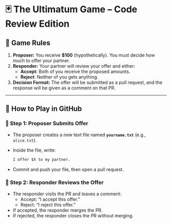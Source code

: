# 🃏 The Ultimatum Game – Code Review Edition  

## 📜 Game Rules  
1. **Proposer:** You receive **$100** (hypothetically). You must decide how much to offer your partner.  
2. **Responder:** Your partner will review your offer and either:  
   - **Accept**: Both of you receive the proposed amounts.  
   - **Reject**: Neither of you gets anything.  
3. **Decision Format:** The offer will be submitted as a pull request, and the response will be given as a comment on that PR.  

---

## 🚀 How to Play in GitHub  

### 🔹 Step 1: Proposer Submits Offer  
- The proposer creates a new text file named **`yourname.txt`** (e.g., `alice.txt`).  
- Inside the file, write:  

  ```txt
  I offer $X to my partner.
  ```
- Commit and push your file, then open a pull request.

### 🔹 Step 2: Responder Reviews the Offer
- The responder visits the PR and leaves a comment:
   - Accept: “I accept this offer.”
   - Reject: “I reject this offer.”
- If accepted, the responder merges the PR.
- If rejected, the responder closes the PR without merging.
